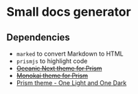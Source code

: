 # Small docs generator

## Dependencies

* `marked` to convert Markdown to HTML
* `prismjs` to highlight code
* ~~[Oceanic Next theme for Prism](https://github.com/blackxored/prism-oceanic-next/blob/master/src/oceanic-next.css)~~
* ~~[Monokai theme for Prism](https://github.com/Swaagie/prismjs-monokai/blob/master/prism-monokai.css)~~
* [Prism theme - One Light and One Dark](https://github.com/kenchandev/prism-theme-one-light-dark)